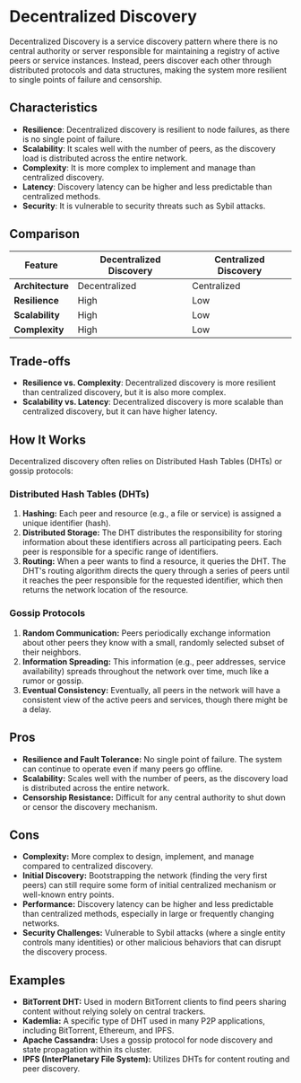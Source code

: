 # Decentralized Discovery



Decentralized Discovery is a service discovery pattern where there is no central authority or server responsible for maintaining a registry of active peers or service instances. Instead, peers discover each other through distributed protocols and data structures, making the system more resilient to single points of failure and censorship.

## Characteristics

- **Resilience**: Decentralized discovery is resilient to node failures, as there is no single point of failure.
- **Scalability**: It scales well with the number of peers, as the discovery load is distributed across the entire network.
- **Complexity**: It is more complex to implement and manage than centralized discovery.
- **Latency**: Discovery latency can be higher and less predictable than centralized methods.
- **Security**: It is vulnerable to security threats such as Sybil attacks.

## Comparison

| Feature | Decentralized Discovery | Centralized Discovery |
|---|---|---|
| **Architecture** | Decentralized | Centralized |
| **Resilience** | High | Low |
| **Scalability** | High | Low |
| **Complexity** | High | Low |

## Trade-offs

- **Resilience vs. Complexity**: Decentralized discovery is more resilient than centralized discovery, but it is also more complex.
- **Scalability vs. Latency**: Decentralized discovery is more scalable than centralized discovery, but it can have higher latency.

## How It Works

Decentralized discovery often relies on Distributed Hash Tables (DHTs) or gossip protocols:

### Distributed Hash Tables (DHTs)

1.  **Hashing:** Each peer and resource (e.g., a file or service) is assigned a unique identifier (hash).
2.  **Distributed Storage:** The DHT distributes the responsibility for storing information about these identifiers across all participating peers. Each peer is responsible for a specific range of identifiers.
3.  **Routing:** When a peer wants to find a resource, it queries the DHT. The DHT's routing algorithm directs the query through a series of peers until it reaches the peer responsible for the requested identifier, which then returns the network location of the resource.

### Gossip Protocols

1.  **Random Communication:** Peers periodically exchange information about other peers they know with a small, randomly selected subset of their neighbors.
2.  **Information Spreading:** This information (e.g., peer addresses, service availability) spreads throughout the network over time, much like a rumor or gossip.
3.  **Eventual Consistency:** Eventually, all peers in the network will have a consistent view of the active peers and services, though there might be a delay.

## Pros

-   **Resilience and Fault Tolerance:** No single point of failure. The system can continue to operate even if many peers go offline.
-   **Scalability:** Scales well with the number of peers, as the discovery load is distributed across the entire network.
-   **Censorship Resistance:** Difficult for any central authority to shut down or censor the discovery mechanism.

## Cons

-   **Complexity:** More complex to design, implement, and manage compared to centralized discovery.
-   **Initial Discovery:** Bootstrapping the network (finding the very first peers) can still require some form of initial centralized mechanism or well-known entry points.
-   **Performance:** Discovery latency can be higher and less predictable than centralized methods, especially in large or frequently changing networks.
-   **Security Challenges:** Vulnerable to Sybil attacks (where a single entity controls many identities) or other malicious behaviors that can disrupt the discovery process.

## Examples

-   **BitTorrent DHT:** Used in modern BitTorrent clients to find peers sharing content without relying solely on central trackers.
-   **Kademlia:** A specific type of DHT used in many P2P applications, including BitTorrent, Ethereum, and IPFS.
-   **Apache Cassandra:** Uses a gossip protocol for node discovery and state propagation within its cluster.
-   **IPFS (InterPlanetary File System):** Utilizes DHTs for content routing and peer discovery.
